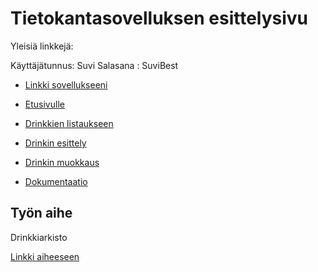 # Tietokantasovelluksen esittelysivu

Yleisiä linkkejä:

Käyttäjätunnus: Suvi
Salasana : SuviBest

* [Linkki sovellukseeni](http://siheinon.users.cs.helsinki.fi/Drinkkiarkisto/)

* [Etusivulle](http://siheinon.users.cs.helsinki.fi/Drinkkiarkisto/etusivu)
* [Drinkkien listaukseen](http://siheinon.users.cs.helsinki.fi/Drinkkiarkisto/listaus)
* [Drinkin esittely](http://siheinon.users.cs.helsinki.fi/Drinkkiarkisto/drinkki)
* [Drinkin muokkaus](http://siheinon.users.cs.helsinki.fi/Drinkkiarkisto/drinkinmuokkaus)
* [Dokumentaatio](doc/dokumentaatio.pdf)

## Työn aihe
Drinkkiarkisto

[Linkki aiheeseen](http://advancedkittenry.github.io/suunnittelu_ja_tyoymparisto/aiheet/Drinkkiarkisto.html) 
